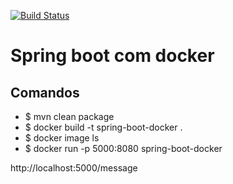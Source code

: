 [![Build Status](https://travis-ci.org/antoniojunior1890/spring-boot-docker.svg?branch=master)](https://travis-ci.org/antoniojunior1890/spring-boot-docker)
# Spring boot com docker

## Comandos

- $ mvn clean package
- $ docker build -t spring-boot-docker .
- $ docker image ls
- $ docker run -p 5000:8080 spring-boot-docker 

http://localhost:5000/message
